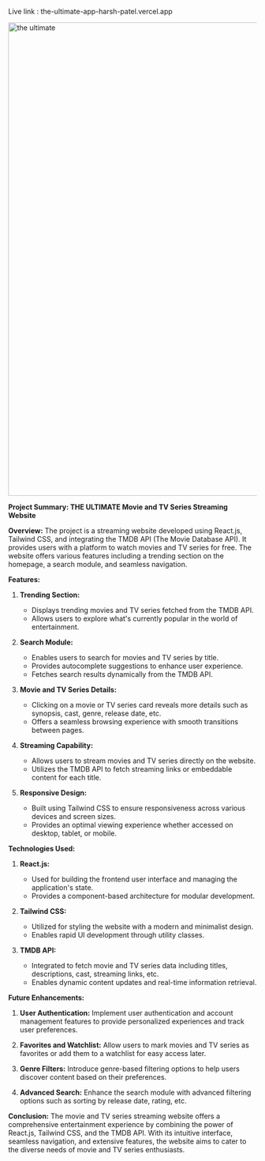 Live link : the-ultimate-app-harsh-patel.vercel.app

<img width="959" alt="the ultimate" src="https://github.com/patelharsh80874/THE-ULTIMATE/assets/110234600/4cfcd40e-4540-461f-b99c-160ab49e1f28">



**Project Summary: THE ULTIMATE Movie and TV Series Streaming Website**

**Overview:**
The project is a streaming website developed using React.js, Tailwind CSS, and integrating the TMDB API (The Movie Database API). It provides users with a platform to watch movies and TV series for free. The website offers various features including a trending section on the homepage, a search module, and seamless navigation.

**Features:**

1. **Trending Section:**
   - Displays trending movies and TV series fetched from the TMDB API.
   - Allows users to explore what's currently popular in the world of entertainment.

2. **Search Module:**
   - Enables users to search for movies and TV series by title.
   - Provides autocomplete suggestions to enhance user experience.
   - Fetches search results dynamically from the TMDB API.

3. **Movie and TV Series Details:**
   - Clicking on a movie or TV series card reveals more details such as synopsis, cast, genre, release date, etc.
   - Offers a seamless browsing experience with smooth transitions between pages.

4. **Streaming Capability:**
   - Allows users to stream movies and TV series directly on the website.
   - Utilizes the TMDB API to fetch streaming links or embeddable content for each title.

5. **Responsive Design:**
   - Built using Tailwind CSS to ensure responsiveness across various devices and screen sizes.
   - Provides an optimal viewing experience whether accessed on desktop, tablet, or mobile.

**Technologies Used:**

1. **React.js:**
   - Used for building the frontend user interface and managing the application's state.
   - Provides a component-based architecture for modular development.

2. **Tailwind CSS:**
   - Utilized for styling the website with a modern and minimalist design.
   - Enables rapid UI development through utility classes.

3. **TMDB API:**
   - Integrated to fetch movie and TV series data including titles, descriptions, cast, streaming links, etc.
   - Enables dynamic content updates and real-time information retrieval.

**Future Enhancements:**

1. **User Authentication:** Implement user authentication and account management features to provide personalized experiences and track user preferences.

2. **Favorites and Watchlist:** Allow users to mark movies and TV series as favorites or add them to a watchlist for easy access later.

3. **Genre Filters:** Introduce genre-based filtering options to help users discover content based on their preferences.

4. **Advanced Search:** Enhance the search module with advanced filtering options such as sorting by release date, rating, etc.

**Conclusion:**
The movie and TV series streaming website offers a comprehensive entertainment experience by combining the power of React.js, Tailwind CSS, and the TMDB API. With its intuitive interface, seamless navigation, and extensive features, the website aims to cater to the diverse needs of movie and TV series enthusiasts.
